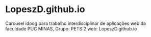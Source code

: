 # LopeszD.github.io
Carousel idoog para trabalho interdisciplinar de aplicações web da faculdade PUC MINAS, Grupo: PETS 2
web: LopeszD.github.io
